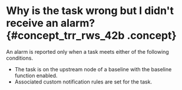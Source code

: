 # Why is the task wrong but I didn't receive an alarm? {#concept_trr_rws_42b .concept}

An alarm is reported only when a task meets either of the following conditions.

-   The task is on the upstream node of a baseline with the baseline function enabled.
-   Associated custom notification rules are set for the task.

